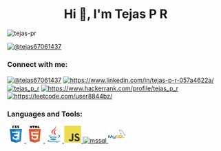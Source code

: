 <h1 align="center">Hi 👋, I'm Tejas P R</h1>
<p align="left"> <img src="https://komarev.com/ghpvc/?username=tejas-pr&label=Profile%20views&color=0e75b6&style=flat" alt="tejas-pr" /> </p>

<p align="left"> <a href="https://twitter.com/@tejas67061437" target="blank"><img src="https://img.shields.io/twitter/follow/@tejas67061437?logo=twitter&style=for-the-badge" alt="@tejas67061437" /></a> </p>

<h3 align="left">Connect with me:</h3>
<p align="left">
<a href="https://twitter.com/@tejas67061437" target="blank"><img align="center" src="https://raw.githubusercontent.com/rahuldkjain/github-profile-readme-generator/master/src/images/icons/Social/twitter.svg" alt="@tejas67061437" height="30" width="40" /></a>
<a href="https://linkedin.com/in/https://www.linkedin.com/in/tejas-p-r-057a4622a/" target="blank"><img align="center" src="https://raw.githubusercontent.com/rahuldkjain/github-profile-readme-generator/master/src/images/icons/Social/linked-in-alt.svg" alt="https://www.linkedin.com/in/tejas-p-r-057a4622a/" height="30" width="40" /></a>
<a href="https://instagram.com/tejas_p_r" target="blank"><img align="center" src="https://raw.githubusercontent.com/rahuldkjain/github-profile-readme-generator/master/src/images/icons/Social/instagram.svg" alt="tejas_p_r" height="30" width="40" /></a>
<a href="https://www.hackerrank.com/https://www.hackerrank.com/profile/tejas_p_r" target="blank"><img align="center" src="https://raw.githubusercontent.com/rahuldkjain/github-profile-readme-generator/master/src/images/icons/Social/hackerrank.svg" alt="https://www.hackerrank.com/profile/tejas_p_r" height="30" width="40" /></a>
<a href="https://www.leetcode.com/https://leetcode.com/user8844bz/" target="blank"><img align="center" src="https://raw.githubusercontent.com/rahuldkjain/github-profile-readme-generator/master/src/images/icons/Social/leet-code.svg" alt="https://leetcode.com/user8844bz/" height="30" width="40" /></a>
</p>

<h3 align="left">Languages and Tools:</h3>
<p align="left"> <a href="https://www.w3schools.com/css/" target="_blank" rel="noreferrer"> <img src="https://raw.githubusercontent.com/devicons/devicon/master/icons/css3/css3-original-wordmark.svg" alt="css3" width="40" height="40"/> </a> <a href="https://www.w3.org/html/" target="_blank" rel="noreferrer"> <img src="https://raw.githubusercontent.com/devicons/devicon/master/icons/html5/html5-original-wordmark.svg" alt="html5" width="40" height="40"/> </a> <a href="https://www.java.com" target="_blank" rel="noreferrer"> <img src="https://raw.githubusercontent.com/devicons/devicon/master/icons/java/java-original.svg" alt="java" width="40" height="40"/> </a> <a href="https://developer.mozilla.org/en-US/docs/Web/JavaScript" target="_blank" rel="noreferrer"> <img src="https://raw.githubusercontent.com/devicons/devicon/master/icons/javascript/javascript-original.svg" alt="javascript" width="40" height="40"/> </a> <a href="https://www.microsoft.com/en-us/sql-server" target="_blank" rel="noreferrer"> <img src="https://www.svgrepo.com/show/303229/microsoft-sql-server-logo.svg" alt="mssql" width="40" height="40"/> </a> <a href="https://www.mysql.com/" target="_blank" rel="noreferrer"> <img src="https://raw.githubusercontent.com/devicons/devicon/master/icons/mysql/mysql-original-wordmark.svg" alt="mysql" width="40" height="40"/> </a> </p>


